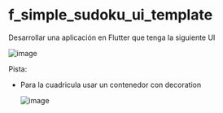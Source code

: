 # f_simple_sudoku_ui_template

Desarrollar una aplicación en Flutter que tenga la siguiente UI​   

![image](https://github.com/augustosalazar/f_simple_sudoku_ui_template/assets/4458129/f912838c-5e5c-4c9d-90e6-0c0d04db7b68)


Pista:​   

- Para la cuadricula usar un contenedor con decoration​   

    ![image](https://github.com/augustosalazar/f_simple_sudoku_ui_template/assets/4458129/ab9508de-ff20-4d48-a485-3a025ac13339)
